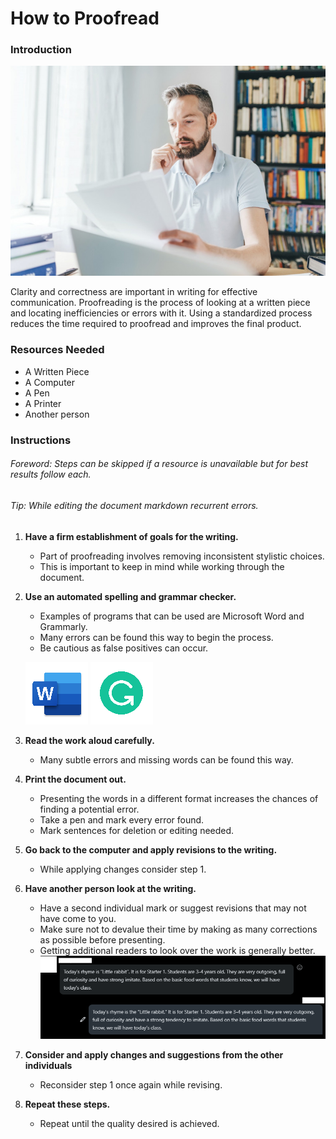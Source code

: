 # How to Proofread 
### Introduction
![](ManReads.png)


Clarity and correctness are important in writing for effective communication. Proofreading is the process of looking at a written piece and locating inefficiencies or errors with it. Using a standardized process reduces the time required to proofread and improves the final product. 

### Resources Needed

*   A Written Piece
*   A Computer
*   A Pen
*   A Printer
*   Another person

### Instructions

###### _Foreword: Steps can be skipped if a resource is unavailable but for best results follow each._
###### _Tip: While editing the document markdown recurrent errors._

1. **Have a firm establishment of goals for the writing.**
    * Part of proofreading involves removing inconsistent stylistic choices. 
    * This is important to keep in mind while working through the document.
2.  **Use an automated spelling and grammar checker.**
    * Examples of programs that can be used are Microsoft Word and Grammarly.
    * Many errors can be found this way to begin the process.  
    * Be cautious as false positives can occur.
	
	
	![](WordIcon.png) 
	![](GrammarlyIcon.png) 
3. **Read the work aloud carefully.**
    * Many subtle errors and missing words can be found this way.
4. **Print the document out.**
    * Presenting the words in a different format increases the chances of finding a potential error.
    * Take a pen and mark every error found.
    * Mark sentences for deletion or editing needed.
5. **Go back to the computer and apply revisions to the writing.**
    * While applying changes consider step 1.
6. **Have another person look at the writing.**
    * Have a second individual mark or suggest revisions that may not have come to you.
    * Make sure not to devalue their time by making as many corrections as possible before presenting.
    * Getting additional readers to look over the work is generally better.
	![](Proofread.PNG)
7. **Consider and apply changes and suggestions from the other individuals**
    * Reconsider step 1 once again while revising.
8. **Repeat these steps.**
    * Repeat until the quality desired is achieved.
